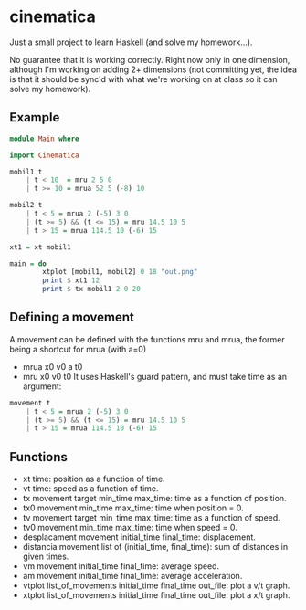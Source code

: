 cinematica
==========

Just a small project to learn Haskell (and solve my homework...).

No guarantee that it is working correctly. Right now only in one dimension, although I'm working on adding 2+ dimensions (not committing yet, the idea is that it should be sync'd with what we're working on at class so it can solve my homework).

Example
-------

```haskell
module Main where

import Cinematica

mobil1 t
    | t < 10  = mru 2 5 0
    | t >= 10 = mrua 52 5 (-8) 10

mobil2 t
    | t < 5 = mrua 2 (-5) 3 0
    | (t >= 5) && (t <= 15) = mru 14.5 10 5
    | t > 15 = mrua 114.5 10 (-6) 15

xt1 = xt mobil1

main = do
        xtplot [mobil1, mobil2] 0 18 "out.png"
        print $ xt1 12
        print $ tx mobil1 2 0 20
```

Defining a movement
-------------------
A movement can be defined with the functions mru and mrua, the former being a shortcut for mrua (with a=0)
* mrua x0 v0 a t0
* mru x0 v0 t0
It uses Haskell's guard pattern, and must take time as an argument:
```haskell
movement t
    | t < 5 = mrua 2 (-5) 3 0
    | (t >= 5) && (t <= 15) = mru 14.5 10 5
    | t > 15 = mrua 114.5 10 (-6) 15
```

Functions
---------
* xt time: position as a function of time.
* vt time: speed as a function of time.
* tx movement target min_time max_time: time as a function of position.
* tx0 movement min_time max_time: time when position = 0.
* tv movement target min_time max_time: time as a function of speed.
* tv0 movement min_time max_time: time when speed = 0.
* desplacament movement initial_time final_time: displacement.
* distancia movement list of (initial_time, final_time): sum of distances in given times.
* vm movement initial_time final_time: average speed.
* am movement initial_time final_time: average acceleration.
* vtplot list_of_movements initial_time final_time out_file: plot a v/t graph.
* xtplot list_of_movements initial_time final_time out_file: plot a x/t graph.
